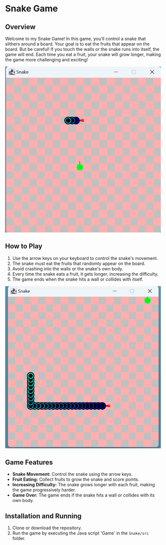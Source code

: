 # Snake Game

## Overview

Welcome to my Snake Game! In this game, you'll control a snake that slithers around a board. Your goal is to eat the fruits that appear on the board. But be careful! If you touch the walls or the snake runs into itself, the game will end. Each time you eat a fruit, your snake will grow longer, making the game more challenging and exciting!

![Title Screen1](pic/Snake_1.png)

## How to Play

1. Use the arrow keys on your keyboard to control the snake's movement.
2. The snake must eat the fruits that randomly appear on the board.
3. Avoid crashing into the walls or the snake's own body.
4. Every time the snake eats a fruit, it gets longer, increasing the difficulty.
5. The game ends when the snake hits a wall or collides with itself.

![Gameplay Example](pic/Snake_2.png)

## Game Features

- **Snake Movement:** Control the snake using the arrow keys.
- **Fruit Eating:** Collect fruits to grow the snake and score points.
- **Increasing Difficulty:** The snake grows longer with each fruit, making the game progressively harder.
- **Game Over:** The game ends if the snake hits a wall or collides with its own body.



## Installation and Running

1. Clone or download the repository.
2. Run the game by executing the Java script 'Game'  in the `Snake/src` folder.
